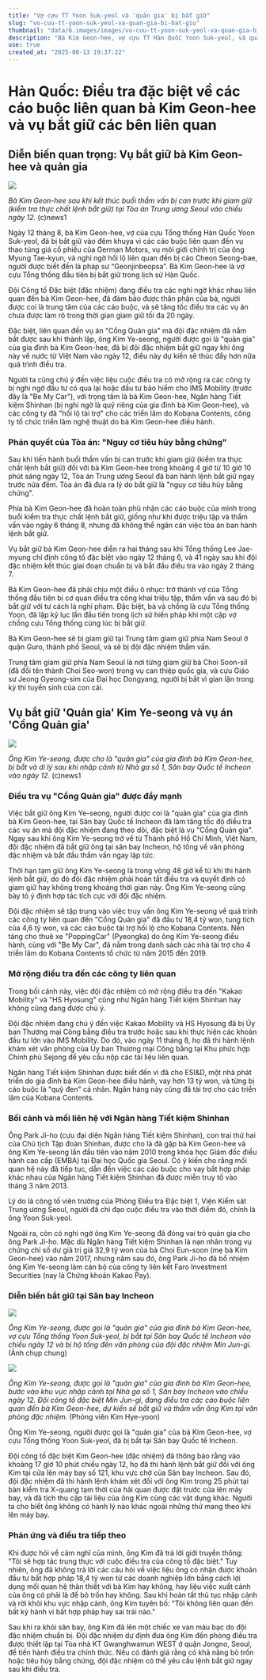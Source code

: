 ```yaml
---
title: "Vợ cựu TT Yoon Suk-yeol và 'quản gia' bị bắt giữ"
slug: "vo-cuu-tt-yoon-suk-yeol-va-quan-gia-bi-bat-giu"
thumbnail: "data/6.images/images/vo-cuu-tt-yoon-suk-yeol-va-quan-gia-bi-bat-giu.webp"
description: "Bà Kim Geon-hee, vợ cựu TT Hàn Quốc Yoon Suk-yeol, và quản gia Kim Ye-seong đã bị bắt giữ liên quan các cáo buộc tham nhũng. Đội công tố đặc biệt đang đẩy mạnh điều tra toàn diện các vụ việc."
use: true
created_at: "2025-08-13 19:37:22"
---
```


# Hàn Quốc: Điều tra đặc biệt về các cáo buộc liên quan bà Kim Geon-hee và vụ bắt giữ các bên liên quan

## Diễn biến quan trọng: Vụ bắt giữ bà Kim Geon-hee và quản gia

![](/images/20250813-03593261-clc_korea-000-1-view.webp)

*Bà Kim Geon-hee sau khi kết thúc buổi thẩm vấn bị can trước khi giam giữ (kiểm tra thực chất lệnh bắt giữ) tại Tòa án Trung ương Seoul vào chiều ngày 12.* (c)news1

Ngày 12 tháng 8, bà Kim Geon-hee, vợ của cựu Tổng thống Hàn Quốc Yoon Suk-yeol, đã bị bắt giữ vào đêm khuya vì các cáo buộc liên quan đến vụ thao túng giá cổ phiếu của German Motors, vụ môi giới chính trị của ông Myung Tae-kyun, và nghi ngờ hối lộ liên quan đến bị cáo Cheon Seong-bae, người được biết đến là pháp sư “Geonjinbeopsa”. Bà Kim Geon-hee là vợ cựu Tổng thống đầu tiên bị bắt giữ trong lịch sử Hàn Quốc. 

Đội Công tố Đặc biệt (đặc nhiệm) đang điều tra các nghi ngờ khác nhau liên quan đến bà Kim Geon-hee, đã đảm bảo được thân phận của bà, người được coi là trung tâm của các cáo buộc, và sẽ tăng tốc điều tra các vụ án chưa được làm rõ trong thời gian giam giữ tối đa 20 ngày.

Đặc biệt, liên quan đến vụ án "Cổng Quản gia" mà đội đặc nhiệm đã nắm bắt được sau khi thành lập, ông Kim Ye-seong, người được gọi là "quản gia" của gia đình bà Kim Geon-hee, đã bị đội đặc nhiệm bắt giữ ngay khi ông này về nước từ Việt Nam vào ngày 12, điều này dự kiến sẽ thúc đẩy hơn nữa quá trình điều tra.

Người ta cũng chú ý đến việc liệu cuộc điều tra có mở rộng ra các công ty bị nghi ngờ đầu tư có qua lại hoặc đầu tư bảo hiểm cho IMS Mobility (trước đây là "Be My Car"), với trọng tâm là bà Kim Geon-hee, Ngân hàng Tiết kiệm Shinhan (bị nghi ngờ là quỹ riêng của gia đình bà Kim Geon-hee), và các công ty đã "hối lộ tài trợ" cho các triển lãm do Kobana Contents, công ty tổ chức triển lãm nghệ thuật do bà Kim Geon-hee điều hành.

### Phán quyết của Tòa án: "Nguy cơ tiêu hủy bằng chứng"

Sau khi tiến hành buổi thẩm vấn bị can trước khi giam giữ (kiểm tra thực chất lệnh bắt giữ) đối với bà Kim Geon-hee trong khoảng 4 giờ từ 10 giờ 10 phút sáng ngày 12, Tòa án Trung ương Seoul đã ban hành lệnh bắt giữ ngay trước nửa đêm. Tòa án đã đưa ra lý do bắt giữ là "nguy cơ tiêu hủy bằng chứng".

Phía bà Kim Geon-hee đã hoàn toàn phủ nhận các cáo buộc của mình trong buổi kiểm tra thực chất lệnh bắt giữ, giống như khi được triệu tập và thẩm vấn vào ngày 6 tháng 8, nhưng đã không thể ngăn cản việc tòa án ban hành lệnh bắt giữ.

Vụ bắt giữ bà Kim Geon-hee diễn ra hai tháng sau khi Tổng thống Lee Jae-myung chỉ định công tố đặc biệt vào ngày 12 tháng 6, và 41 ngày sau khi đội đặc nhiệm kết thúc giai đoạn chuẩn bị và bắt đầu điều tra vào ngày 2 tháng 7.

Bà Kim Geon-hee đã phải chịu một điều ô nhục: trở thành vợ của Tổng thống đầu tiên bị cơ quan điều tra công khai triệu tập, thẩm vấn và sau đó bị bắt giữ với tư cách là nghi phạm. Đặc biệt, bà và chồng là cựu Tổng thống Yoon, đã lập kỷ lục lần đầu tiên trong lịch sử hiến pháp khi một cặp vợ chồng cựu Tổng thống cùng lúc bị bắt giữ.

Bà Kim Geon-hee sẽ bị giam giữ tại Trung tâm giam giữ phía Nam Seoul ở quận Guro, thành phố Seoul, và sẽ bị đội đặc nhiệm thẩm vấn.

Trung tâm giam giữ phía Nam Seoul là nơi từng giam giữ bà Choi Soon-sil (đã đổi tên thành Choi Seo-won) trong vụ can thiệp quốc gia, và cựu Giáo sư Jeong Gyeong-sim của Đại học Dongyang, người bị bắt vì gian lận trong kỳ thi tuyển sinh của con cái.

## Vụ bắt giữ 'Quản gia' Kim Ye-seong và vụ án 'Cổng Quản gia'

![](/images/20250813-03593265-clc_korea-000-1-view.webp)

*Ông Kim Ye-seong, được cho là "quản gia" của gia đình bà Kim Geon-hee, bị bắt và di lý sau khi nhập cảnh từ Nhà ga số 1, Sân bay Quốc tế Incheon vào ngày 12.* (c)news1

### Điều tra vụ "Cổng Quản gia" được đẩy mạnh

Việc bắt giữ ông Kim Ye-seong, người được coi là "quản gia" của gia đình bà Kim Geon-hee, tại Sân bay Quốc tế Incheon đã làm tăng tốc độ điều tra các vụ án mà đội đặc nhiệm đang theo dõi, đặc biệt là vụ "Cổng Quản gia". Ngay sau khi ông Kim Ye-seong trở về từ Thành phố Hồ Chí Minh, Việt Nam, đội đặc nhiệm đã bắt giữ ông tại sân bay Incheon, hộ tống về văn phòng đặc nhiệm và bắt đầu thẩm vấn ngay lập tức.

Thời hạn tạm giữ ông Kim Ye-seong là trong vòng 48 giờ kể từ khi thi hành lệnh bắt giữ, do đó đội đặc nhiệm phải hoàn tất điều tra và quyết định có giam giữ hay không trong khoảng thời gian này. Ông Kim Ye-seong cũng bày tỏ ý định hợp tác tích cực với đội đặc nhiệm.

Đội đặc nhiệm sẽ tập trung vào việc truy vấn ông Kim Ye-seong về quá trình các công ty liên quan đến "Cổng Quản gia" đã đầu tư 18,4 tỷ won, tung tích của 4,6 tỷ won, và các cáo buộc tài trợ hối lộ cho Kobana Contents. Nền tảng cho thuê xe "PoppingCar" (Pyeongka) do ông Kim Ye-seong điều hành, cùng với "Be My Car", đã nằm trong danh sách các nhà tài trợ cho 4 triển lãm do Kobana Contents tổ chức từ năm 2015 đến 2019.

### Mở rộng điều tra đến các công ty liên quan

Trong bối cảnh này, việc đội đặc nhiệm có mở rộng điều tra đến "Kakao Mobility" và "HS Hyosung" cũng như Ngân hàng Tiết kiệm Shinhan hay không cũng đang được chú ý.

Đội đặc nhiệm đang chú ý đến việc Kakao Mobility và HS Hyosung đã bị Ủy ban Thương mại Công bằng điều tra trước hoặc sau khi thực hiện các khoản đầu tư lớn vào IMS Mobility. Do đó, vào ngày 11 tháng 8, họ đã thi hành lệnh khám xét văn phòng của Ủy ban Thương mại Công bằng tại Khu phức hợp Chính phủ Sejong để yêu cầu nộp các tài liệu liên quan.

Ngân hàng Tiết kiệm Shinhan được biết đến vì đã cho ESI&D, một nhà phát triển do gia đình bà Kim Geon-hee điều hành, vay hơn 13 tỷ won, và từng bị cáo buộc là "quỹ đen" cá nhân. Ngân hàng này cũng đã tài trợ cho các triển lãm của Kobana Contents.

### Bối cảnh và mối liên hệ với Ngân hàng Tiết kiệm Shinhan

Ông Park Ji-ho (cựu đại diện Ngân hàng Tiết kiệm Shinhan), con trai thứ hai của Chủ tịch Tập đoàn Shinhan, được cho là đã gặp bà Kim Geon-hee và ông Kim Ye-seong lần đầu tiên vào năm 2010 trong khóa học Giám đốc điều hành cao cấp (EMBA) tại Đại học Quốc gia Seoul. Có ý kiến cho rằng mối quan hệ này đã tiếp tục, dẫn đến việc các cáo buộc cho vay bất hợp pháp khác nhau của Ngân hàng Tiết kiệm Shinhan đã được miễn truy tố vào tháng 3 năm 2013.

Lý do là công tố viên trưởng của Phòng Điều tra Đặc biệt 1, Viện Kiểm sát Trung ương Seoul, người đã chỉ đạo cuộc điều tra vào thời điểm đó, chính là ông Yoon Suk-yeol.

Ngoài ra, còn có nghi ngờ ông Kim Ye-seong đã đóng vai trò quản gia cho ông Park Ji-ho. Mặc dù Ngân hàng Tiết kiệm Shinhan là nạn nhân trong vụ chứng chỉ số dư giả trị giá 32,9 tỷ won của bà Choi Eun-soon (mẹ bà Kim Geon-hee) vào năm 2017, nhưng năm sau đó, ông Park Ji-ho đã bổ nhiệm ông Kim Ye-seong làm cán bộ của công ty liên kết Faro Investment Securities (nay là Chứng khoán Kakao Pay).

### Diễn biến bắt giữ tại Sân bay Incheon

![](/images/20250813-00053945-hankyoreh-000-1-view.webp)

*Ông Kim Ye-seong, được gọi là "quản gia" của gia đình bà Kim Geon-hee, vợ cựu Tổng thống Yoon Suk-yeol, bị bắt tại Sân bay Quốc tế Incheon vào chiều ngày 12 và bị hộ tống đến văn phòng của đội đặc nhiệm Min Jun-gi.* (Ảnh chụp chung)

![](/images/20250813-00053945-hankyoreh-001-1-view.webp)

*Ông Kim Ye-seong, được gọi là "quản gia" của gia đình bà Kim Geon-hee, bước vào khu vực nhập cảnh tại Nhà ga số 1, Sân bay Incheon vào chiều ngày 12. Đội công tố đặc biệt Min Jun-gi, đang điều tra các cáo buộc liên quan đến bà Kim Geon-hee, dự kiến sẽ bắt giữ và thẩm vấn ông Kim tại văn phòng đặc nhiệm.* (Phóng viên Kim Hye-yoon)

Ông Kim Ye-seong, người được gọi là "quản gia" của bà Kim Geon-hee, vợ cựu Tổng thống Yoon Suk-yeol, đã bị bắt tại Sân bay Quốc tế Incheon.

Đội công tố đặc biệt Kim Geon-hee (đặc nhiệm) đã thông báo rằng vào khoảng 17 giờ 10 phút chiều ngày 12, họ đã thi hành lệnh bắt giữ đối với ông Kim tại cửa lên máy bay số 121, khu vực chờ của Sân bay Incheon. Sau đó, đội đặc nhiệm đã thi hành lệnh khám xét đối với ông Kim trong 25 phút tại bàn kiểm tra X-quang tạm thời của hải quan được đặt trước cửa lên máy bay, và đã tịch thu cặp tài liệu của ông Kim cùng các vật dụng khác. Người ta cho biết ông không có hành lý nào khác ngoài những thứ mang theo khi lên máy bay.

### Phản ứng và điều tra tiếp theo

Khi được hỏi về cảm nghĩ của mình, ông Kim đã trả lời giới truyền thông: "Tôi sẽ hợp tác trung thực với cuộc điều tra của công tố đặc biệt." Tuy nhiên, ông đã không trả lời các câu hỏi về việc liệu ông có nhận được khoản đầu tư bất hợp pháp 18,4 tỷ won từ các doanh nghiệp lớn bằng cách lợi dụng mối quan hệ thân thiết với bà Kim hay không, hay liệu việc xuất cảnh của ông có phải là để bỏ trốn hay không. Sau khi hoàn tất thủ tục nhập cảnh và rời khỏi khu vực nhập cảnh, ông Kim tuyên bố: "Tôi không liên quan đến bất kỳ hành vi bất hợp pháp hay sai trái nào."

Sau khi ra khỏi sân bay, ông Kim đã lên một chiếc xe van màu bạc do đội đặc nhiệm chuẩn bị. Đội đặc nhiệm dự định đưa ông Kim đến phòng điều tra được thiết lập tại Tòa nhà KT Gwanghwamun WEST ở quận Jongno, Seoul, để tiến hành điều tra chính thức. Nếu có đánh giá rằng có khả năng bỏ trốn hoặc tiêu hủy bằng chứng, đội đặc nhiệm có thể yêu cầu lệnh bắt giữ ngay sau khi điều tra.